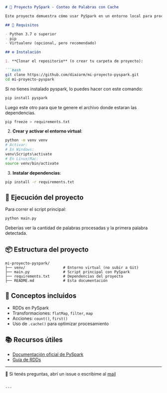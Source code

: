 ````markdown
# 🧠 Proyecto PySpark - Conteo de Palabras con Cache

Este proyecto demuestra cómo usar PySpark en un entorno local para procesar texto, aplicar transformaciones y utilizar `.cache()` para evitar cálculos repetidos.

## 🚀 Requisitos

- Python 3.7 o superior
- pip
- Virtualenv (opcional, pero recomendado)

## ⚙️ Instalación

1. **Clonar el repositorio** (o crear tu carpeta de proyecto):

```bash
git clone https://github.com/diazarm/mi-proyecto-pyspark.git
cd mi-proyecto-pyspark
````
Si no tienes instalado pyspark, lo puedes hacer con este comando:
```bash
pip install pyspark
```
Luego este otro para que te genere el archivo donde estaran las dependencias. 
```bash
pip freeze > requirements.txt
```

2. **Crear y activar el entorno virtual**:

```bash
python -m venv venv
# Activar:
# En Windows:
venv\Scripts\activate
# En Linux/Mac:
source venv/bin/activate
```

3. **Instalar dependencias**:

```bash
pip install -r requirements.txt
```

## 🧪 Ejecución del proyecto

Para correr el script principal:

```bash
python main.py
```

Deberías ver la cantidad de palabras procesadas y la primera palabra detectada.

## 📦 Estructura del proyecto

```
mi-proyecto-pyspark/
├── venv/                 # Entorno virtual (no subir a Git)
├── main.py               # Script principal con PySpark
├── requirements.txt      # Dependencias del proyecto
├── README.md             # Esta documentación
```

## 🧠 Conceptos incluidos

* RDDs en PySpark
* Transformaciones: `flatMap`, `filter`, `map`
* Acciones: `count()`, `first()`
* Uso de `.cache()` para optimizar procesamiento

## 📚 Recursos útiles

* [Documentación oficial de PySpark](https://spark.apache.org/docs/latest/api/python/)
* [Guía de RDDs](https://spark.apache.org/docs/latest/rdd-programming-guide.html)

---

💬 Si tenés preguntas, abrí un issue o escribime al [mail](marceloardiaz@gmail.com)

```

---

